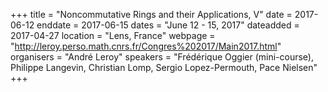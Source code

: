 +++
title = "Noncommutative Rings and their Applications, V"
date = 2017-06-12
enddate = 2017-06-15
dates = "June 12 - 15, 2017"
dateadded = 2017-04-27
location = "Lens, France"
webpage = "http://leroy.perso.math.cnrs.fr/Congres%202017/Main2017.html"
organisers = "André Leroy"
speakers = "Frédérique Oggier (mini-course), Philippe Langevin, Christian Lomp, Sergio Lopez-Permouth, Pace Nielsen"
+++
